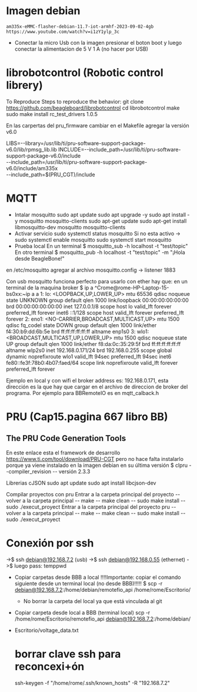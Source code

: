 
# Imagen debian
	am335x-eMMC-flasher-debian-11.7-iot-armhf-2023-09-02-4gb
	https://www.youtube.com/watch?v=i1zY1ylp_3c

- Conectar la micro Usb con la imagen presionar el boton boot y luego conectar la alimentacion de 5 V 1 A (no hacer por USB)

# librobotcontrol (Robotic control librery)
To Reproduce
Steps to reproduce the behavior:
git clone https://github.com/beagleboard/librobotcontrol
cd librobotcontrol
make
sudo make install
rc_test_drivers
1.0.5

En las carpertas del pru_firmware cambiar en el Makefile agregar la versión v6.0

LIBS=--library=/usr/lib/ti/pru-software-support-package-v6.0/lib/rpmsg_lib.lib
INCLUDE=--include_path=/usr/lib/ti/pru-software-support-package-v6.0/include \
--include_path=/usr/lib/ti/pru-software-support-package-v6.0/include/am335x \
--include_path=$(PRU_CGT)/include

# MQTT
- Intalar mosquitto
		sudo apt update
		sudo apt upgrade -y
		sudo apt install -y mosquitto mosquitto-clients
		sudo apt-get update
		sudo apt-get install libmosquitto-dev mosquitto mosquitto-clients
- Activar servicio
		sudo systemctl status mosquitto
		Si no esta activo ->
		sudo systemctl enable mosquitto
		sudo systemctl start mosquitto
- Prueba local
		En un terminal $ mosquitto_sub -h localhost -t "test/topic"
		En otro terminal $ mosquitto_pub -h localhost -t "test/topic" -m "¡Hola desde BeagleBone!"
		
en /etc/mosquitto agregar al archivo mosquitto.config -> listener 1883	

Con usb mosquitto funciona perfecto para usarlo con ether hay que:
en un terminal de la maquina broker $ ip a
^Crome@rome-HP-Laptop-15-bs0xx:~ip a a
1: lo: <LOOPBACK,UP,LOWER_UP> mtu 65536 qdisc noqueue state UNKNOWN group default qlen 1000
    link/loopback 00:00:00:00:00:00 brd 00:00:00:00:00:00
    inet 127.0.0.1/8 scope host lo
       valid_lft forever preferred_lft forever
    inet6 ::1/128 scope host 
       valid_lft forever preferred_lft forever
2: eno1: <NO-CARRIER,BROADCAST,MULTICAST,UP> mtu 1500 qdisc fq_codel state DOWN group default qlen 1000
    link/ether f4:30:b9:dd:6b:5e brd ff:ff:ff:ff:ff:ff
    altname enp1s0
3: wlo1: <BROADCAST,MULTICAST,UP,LOWER_UP> mtu 1500 qdisc noqueue state UP group default qlen 1000
    link/ether f8:da:0c:35:29:5f brd ff:ff:ff:ff:ff:ff
    altname wlp2s0
    inet 192.168.0.171/24 brd 192.168.0.255 scope global dynamic noprefixroute wlo1
       valid_lft 94sec preferred_lft 94sec
    inet6 fe80::fe3f:78b0:4b07:faed/64 scope link noprefixroute 
       valid_lft forever preferred_lft forever

Ejemplo en local y con wifi el broker address es: 192.168.0.171, esta dirección es la que hay que cargar en el archivo de direccion de broker del programa. Por ejemplo para BBRemoteIO es en mqtt_calback.h		

# PRU (Cap15.pagina 667 libro BB)
## The PRU Code Generation Tools
En este enlace esta el framework de desarrollo https://www.ti.com/tool/download/PRU-CGT 
pero no hace falta instalarlo porque ya viene instalado en la imagen debian en su última versión
$ clpru --compiler_revision
-- versión 2.3.3

Librerias cJSON
sudo apt update
sudo apt install libcjson-dev

Compilar proyectos con pru
Entrar a la carpeta principal del proyecto
-- volver a la carpeta principal 
	-- make
	-- make clean
	-- sudo make install
	-- sudo ./execut_proyect
Entrar a la carpeta principal del proyecto pru
-- volver a la carpeta principal 
	-- make
	-- make clean
	-- sudo make install
	-- sudo ./execut_proyect


# Conexión por ssh
  ->$ ssh debian@192.168.7.2 (usb)
  ->$ ssh debian@192.168.0.55 (ethernet)
  ->$ luego pass: temppwd
  
- Copiar carpetas desde BBB a local 
    !!!!Importante: copiar el comando siguiente desde un terminal local (no desde BBB)!!!!!
		$ scp -r debian@192.168.7.2:/home/debian/remotefio_api /home/rome/Escritorio/
  - No borrar la carpeta  del local ya que está vinculada al git

-  Copiar carpeta desde local a BBB (terminal local)
	scp -r /home/rome/Escritorio/remotefio_api debian@192.168.7.2:/home/debian/
	
- Escritorio/voltage_data.txt
	
  # borrar clave ssh para reconcexi+ón
  ssh-keygen -f "/home/rome/.ssh/known_hosts" -R "192.168.7.2"

